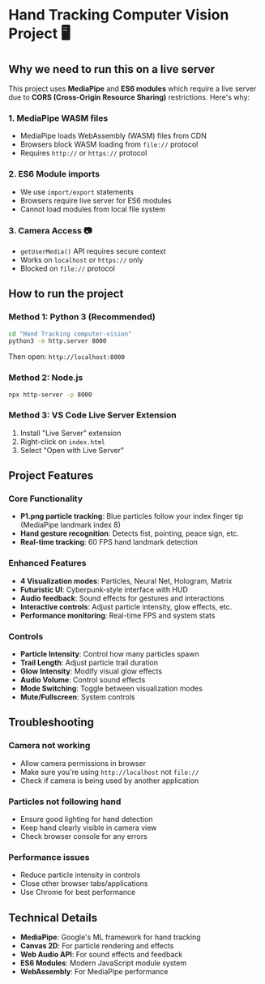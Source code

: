  # Hand Tracking Computer Vision Project 🖥️

## Why we need to run this on a live server

This project uses **MediaPipe** and **ES6 modules** which require a live server due to **CORS (Cross-Origin Resource Sharing)** restrictions. Here's why:

### 1. **MediaPipe WASM files**
- MediaPipe loads WebAssembly (WASM) files from CDN
- Browsers block WASM loading from `file://` protocol
- Requires `http://` or `https://` protocol

### 2. **ES6 Module imports**
- We use `import/export` statements
- Browsers require live server for ES6 modules
- Cannot load modules from local file system

### 3. **Camera Access 📷**
- `getUserMedia()` API requires secure context
- Works on `localhost` or `https://` only
- Blocked on `file://` protocol

## How to run the project

### Method 1: Python 3 (Recommended)
```bash
cd "Hand Tracking computer-vision"
python3 -m http.server 8000
```
Then open: `http://localhost:8000`

### Method 2: Node.js
```bash
npx http-server -p 8000
```

### Method 3: VS Code Live Server Extension
1. Install "Live Server" extension
2. Right-click on `index.html`
3. Select "Open with Live Server"

## Project Features

### Core Functionality
- **P1.png particle tracking**: Blue particles follow your index finger tip (MediaPipe landmark index 8)
- **Hand gesture recognition**: Detects fist, pointing, peace sign, etc.
- **Real-time tracking**: 60 FPS hand landmark detection

### Enhanced Features
- **4 Visualization modes**: Particles, Neural Net, Hologram, Matrix
- **Futuristic UI**: Cyberpunk-style interface with HUD
- **Audio feedback**: Sound effects for gestures and interactions
- **Interactive controls**: Adjust particle intensity, glow effects, etc.
- **Performance monitoring**: Real-time FPS and system stats

### Controls
- **Particle Intensity**: Control how many particles spawn
- **Trail Length**: Adjust particle trail duration
- **Glow Intensity**: Modify visual glow effects
- **Audio Volume**: Control sound effects
- **Mode Switching**: Toggle between visualization modes
- **Mute/Fullscreen**: System controls

## Troubleshooting

### Camera not working
- Allow camera permissions in browser
- Make sure you're using `http://localhost` not `file://`
- Check if camera is being used by another application

### Particles not following hand
- Ensure good lighting for hand detection
- Keep hand clearly visible in camera view
- Check browser console for any errors

### Performance issues
- Reduce particle intensity in controls
- Close other browser tabs/applications
- Use Chrome for best performance

## Technical Details

- **MediaPipe**: Google's ML framework for hand tracking
- **Canvas 2D**: For particle rendering and effects
- **Web Audio API**: For sound effects and feedback
- **ES6 Modules**: Modern JavaScript module system
- **WebAssembly**: For MediaPipe performance
